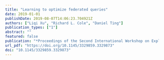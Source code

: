 ```yaml
---
title: "Learning to optimize federated queries"
date: 2019-01-01
publishDate: 2019-08-07T14:06:23.704921Z
authors: ["Liqi Xu", "Richard L. Cole", "Daniel Ting"]
publication_types: ["1"]
abstract: ""
featured: false
publication: "*Proceedings of the Second International Workshop on Exploiting Artificial Intelligence Techniques for Data Management, aiDM@SIGMOD 2019, Amsterdam, The Netherlands, July 5, 2019*"
url_pdf: "https://doi.org/10.1145/3329859.3329873"
doi: "10.1145/3329859.3329873"
---
```


